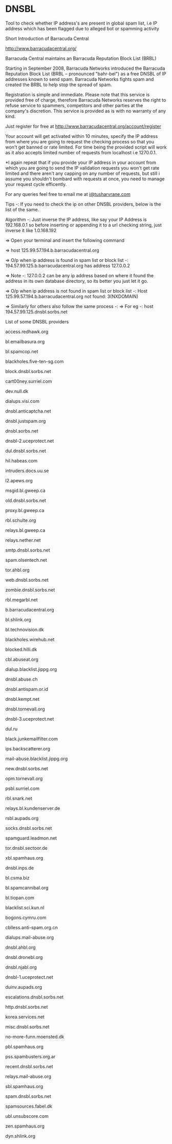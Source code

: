 # DNSBL
Tool to check whether IP address's are present in global spam list, i.e IP address which has been flagged due to alleged bot or spamming activity

Short Introduction of Barracuda Central

http://www.barracudacentral.org/

Barracuda Central maintains an Barracuda Reputation Block List (BRBL)

Starting in September 2008, Barracuda Networks introduced the Barracuda Reputation Block List (BRBL – pronounced "bahr-bel") as a free DNSBL of IP addresses known to send spam. Barracuda Networks fights spam and created the BRBL to help stop the spread of spam.

Registration is simple and immediate. Please note that this service is provided free of charge, therefore Barracuda Networks reserves the right to refuse service to spammers, competitors and other parties at the company's discretion. This service is provided as is with no warranty of any kind.

Just register for free at http://www.barracudacentral.org/account/register

Your account will get activated within 10 minutes, specify the IP address from where you are going to request the checking process so that you won't get banned or rate limited. For time being the provided script will work as it also accepts limited number of requests from localhost i.e 1270.0.1.

*I again repeat that if you provide your IP address in your account from which you are going to send the IP validation requests you won't get rate limited and there aren't any capping on any number of requests, but still i assume you shouldn't bombard with requests at once, you need to manage your request cycle efficently.

For any queries feel free to email me at i@tusharvrane.com

Tips -: If you need to check the ip on other DNSBL providers, below is the list of the same. 

Algorithm -: 
	Just inverse the IP address, like say your IP Address is 192.168.0.1 so before inserting or appending it to a url checking string, just inverse it like 1.0.168.192

=> Open your terminal and insert the following command 

=> host 125.99.57.194.b.barracudacentral.org

=> O/p when ip address is found in spam list or block list -:  194.57.99.125.b.barracudacentral.org has address 127.0.0.2

=> Note -: 127.0.0.2 can be any ip address based on where it found the address in its own database directory, so its better you just let it go.

=> O/p when ip address is not found in spam list or block list -:  Host 125.99.57.194.b.barracudacentral.org not found: 3(NXDOMAIN)

=> Similarly for others also follow the same process -:
=> For eg -: host 194.57.99.125.dnsbl.sorbs.net

List of some DNSBL providers

access.redhawk.org

bl.emailbasura.org

bl.spamcop.net

blackholes.five-ten-sg.com

block.dnsbl.sorbs.net

cart00ney.surriel.com

dev.null.dk

dialups.visi.com

dnsbl.anticaptcha.net

dnsbl.justspam.org

dnsbl.sorbs.net

dnsbl-2.uceprotect.net

dul.dnsbl.sorbs.net

hil.habeas.com

intruders.docs.uu.se

l2.apews.org

msgid.bl.gweep.ca

old.dnsbl.sorbs.net

proxy.bl.gweep.ca

rbl.schulte.org

relays.bl.gweep.ca

relays.nether.net

smtp.dnsbl.sorbs.net

spam.olsentech.net

tor.ahbl.org

web.dnsbl.sorbs.net

zombie.dnsbl.sorbs.net

rbl.megarbl.net

b.barracudacentral.org

bl.shlink.org

bl.technovision.dk

blackholes.wirehub.net

blocked.hilli.dk

cbl.abuseat.org

dialup.blacklist.jippg.org

dnsbl.abuse.ch

dnsbl.antispam.or.id

dnsbl.kempt.net

dnsbl.tornevall.org

dnsbl-3.uceprotect.net

dul.ru

black.junkemailfilter.com

ips.backscatterer.org

mail-abuse.blacklist.jippg.org

new.dnsbl.sorbs.net

opm.tornevall.org

psbl.surriel.com

rbl.snark.net

relays.bl.kundenserver.de

rsbl.aupads.org

socks.dnsbl.sorbs.net

spamguard.leadmon.net

tor.dnsbl.sectoor.de

xbl.spamhaus.org

dnsbl.inps.de

bl.csma.biz

bl.spamcannibal.org

bl.tiopan.com

blacklist.sci.kun.nl

bogons.cymru.com

cblless.anti-spam.org.cn

dialups.mail-abuse.org

dnsbl.ahbl.org

dnsbl.dronebl.org

dnsbl.njabl.org

dnsbl-1.uceprotect.net

duinv.aupads.org

escalations.dnsbl.sorbs.net

http.dnsbl.sorbs.net

korea.services.net

misc.dnsbl.sorbs.net

no-more-funn.moensted.dk

pbl.spamhaus.org

pss.spambusters.org.ar

recent.dnsbl.sorbs.net

relays.mail-abuse.org

sbl.spamhaus.org

spam.dnsbl.sorbs.net

spamsources.fabel.dk

ubl.unsubscore.com

zen.spamhaus.org

dyn.shlink.org
